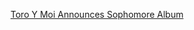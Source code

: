---
layout: post
wordpress_id: 863
wordpress_url: http://noesbueno.com/archives/863
date: '2010-11-19 13:00:56 -0600'
date_gmt: '2010-11-19 18:00:56 -0600'
body: |
  <p><a href="http://feedproxy.google.com/~r/PitchforkLatestNews/~3/sDbSMXgwicc/">Toro Y Moi Announces Sophomore Album</a></p>
---